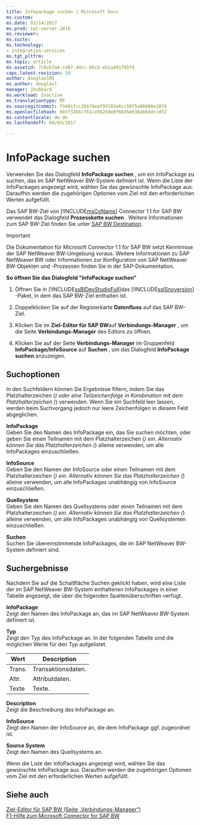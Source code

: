 ```yaml
---
title: Infopackage suchen | Microsoft Docs
ms.custom: 
ms.date: 03/14/2017
ms.prod: sql-server-2016
ms.reviewer: 
ms.suite: 
ms.technology:
- integration-services
ms.tgt_pltfrm: 
ms.topic: article
ms.assetid: 7c0cb7a4-cd07-44cc-85cb-eb1ad91f85fd
caps.latest.revision: 10
author: douglaslMS
ms.author: douglasl
manager: jhubbard
ms.workload: Inactive
ms.translationtype: MT
ms.sourcegitcommit: f3481fcc2bb74eaf93182e6cc58f5a06666e10f4
ms.openlocfilehash: 603f32bbcf61ce562b0e8f6645e0384bb4dccdf2
ms.contentlocale: de-de
ms.lasthandoff: 08/03/2017

---
```

# <a name="look-up-infopackage"></a>InfoPackage suchen
  Verwenden Sie das Dialogfeld **InfoPackage suchen** , um ein InfoPackage zu suchen, das im SAP NetWeaver BW-System definiert ist. Wenn die Liste der InfoPackages angezeigt wird, wählen Sie das gewünschte InfoPackage aus. Daraufhin werden die zugehörigen Optionen vom Ziel mit den erforderlichen Werten aufgefüllt.  
  
 Das SAP BW-Ziel von [!INCLUDE[msCoName](../../includes/msconame-md.md)] Connector 1.1 for SAP BW verwendet das Dialogfeld **Prozesskette suchen** . Weitere Informationen zum SAP BW-Ziel finden Sie unter [SAP BW Destination](../../integration-services/data-flow/sap-bw-destination.md).  
  
> [!IMPORTANT]  
>  Die Dokumentation für Microsoft Connector 1.1 for SAP BW setzt Kenntnisse der SAP NetWeaver BW-Umgebung voraus. Weitere Informationen zu SAP NetWeaver BW oder Informationen zur Konfiguration von SAP NetWeaver BW-Objekten und -Prozessen finden Sie in der SAP-Dokumentation.  
  
 **So öffnen Sie das Dialogfeld "InfoPackage suchen"**  
  
1.  Öffnen Sie in [!INCLUDE[ssBIDevStudioFull](../../includes/ssbidevstudiofull-md.md)]das [!INCLUDE[ssISnoversion](../../includes/ssisnoversion-md.md)] -Paket, in dem das SAP BW-Ziel enthalten ist.  
  
2.  Doppelklicken Sie auf der Registerkarte **Datenfluss** auf das SAP BW-Ziel.  
  
3.  Klicken Sie im **Ziel-Editor für SAP BW**auf **Verbindungs-Manager** , um die Seite **Verbindungs-Manager** des Editors zu öffnen.  
  
4.  Klicken Sie auf der Seite **Verbindungs-Manager** im Gruppenfeld **InfoPackage/InfoSource** auf **Suchen** , um das Dialogfeld **InfoPackage suchen** anzuzeigen.  
  
## <a name="lookup-options"></a>Suchoptionen  
 In den Suchfeldern können Sie Ergebnisse filtern, indem Sie das Platzhalterzeichen (*) oder eine Teilzeichenfolge in Kombination mit dem Platzhalterzeichen (*) verwenden. Wenn Sie ein Suchfeld leer lassen, werden beim Suchvorgang jedoch nur leere Zeichenfolgen in diesem Feld abgeglichen.  
  
 **InfoPackage**  
 Geben Sie den Namen des InfoPackage ein, das Sie suchen möchten, oder geben Sie einen Teilnamen mit dem Platzhalterzeichen (*) ein. Alternativ können Sie das Platzhalterzeichen (*) alleine verwenden, um alle InfoPackages einzuschließen.  
  
 **InfoSource**  
 Geben Sie den Namen der InfoSource oder einen Teilnamen mit dem Platzhalterzeichen (*) ein. Alternativ können Sie das Platzhalterzeichen (*) alleine verwenden, um alle InfoPackages unabhängig von InfoSource einzuschließen.  
  
 **Quellsystem**  
 Geben Sie den Namen des Quellsystems oder einen Teilnamen mit dem Platzhalterzeichen (*) ein. Alternativ können Sie das Platzhalterzeichen (*) alleine verwenden, um alle InfoPackages unabhängig von Quellsystemen einzuschließen.  
  
 **Suchen**  
 Suchen Sie übereinstimmende InfoPackages, die im SAP NetWeaver BW-System definiert sind.  
  
## <a name="lookup-results"></a>Suchergebnisse  
 Nachdem Sie auf die Schaltfläche Suchen geklickt haben, wird eine Liste der im SAP NetWeaver BW-System enthaltenen InfoPackages in einer Tabelle angezeigt, die über die folgenden Spaltenüberschriften verfügt.  
  
 **InfoPackage**  
 Zeigt den Namen des InfoPackage an, das im SAP NetWeaver BW-System definiert ist.  
  
 **Typ**  
 Zeigt den Typ des InfoPackage an. In der folgenden Tabelle sind die möglichen Werte für den Typ aufgelistet.  
  
|Wert|Description|  
|-----------|-----------------|  
|Trans.|Transaktionsdaten.|  
|Attr.|Attributdaten.|  
|Texte|Texte.|  
  
 **Description**  
 Zeigt die Beschreibung des InfoPackage an.  
  
 **InfoSource**  
 Zeigt den Namen der InfoSource an, die dem InfoPackage ggf. zugeordnet ist.  
  
 **Source System**  
 Zeigt den Namen des Quellsystems an.  
  
 Wenn die Liste der InfoPackages angezeigt wird, wählen Sie das gewünschte InfoPackage aus. Daraufhin werden die zugehörigen Optionen vom Ziel mit den erforderlichen Werten aufgefüllt.  
  
## <a name="see-also"></a>Siehe auch  
 [Ziel-Editor für SAP BW &#40;Seite „Verbindungs-Manager“&#41;](../../integration-services/data-flow/sap-bw-destination-editor-connection-manager-page.md)   
 [F1-Hilfe zum Microsoft Connector for SAP BW](../../integration-services/microsoft-connector-for-sap-bw-f1-help.md)  
  
  

